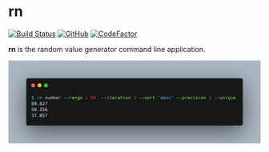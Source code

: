 # rn

[![Build Status](https://travis-ci.org/vikneswaran20/rn.svg?branch=master)](https://travis-ci.org/vikneswaran20/rn)
[![GitHub](https://img.shields.io/github/license/vikneswaran20/rn?color=%25234cc61e)](https://github.com/vikneswaran20/rn/blob/master/LICENSE)
[![CodeFactor](https://www.codefactor.io/repository/github/vikneswaran20/rn/badge)](https://www.codefactor.io/repository/github/vikneswaran20/rn)

**rn** is the random value generator command line application.

![rn image](https://raw.githubusercontent.com/vikneswaran20/rn/master/rn.png)